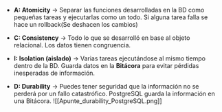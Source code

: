 - **A: Atomicity** -> Separar las funciones desarrolladas en la BD como pequeñas tareas y ejecutarlas como un todo. Si alguna tarea falla se hace un rollback(Se deshacen los cambios)

- **C: Consistency** -> Todo lo que se desarrolló en base al objeto relacional. Los datos tienen congruencia.

- **I: Isolation (aislado)** -> Varias tareas ejecutándose al mismo tiempo dentro de la BD. Guarda datos en la **Bitácora** para evitar pérdidas inesperadas de información.

- **D: Durability** -> Puedes tener seguridad que la información no se perderá por un fallo catastrófico. PostgreSQL guarda la información en una Bitácora.
	![[Apunte_durability_PostgreSQL.png]]
